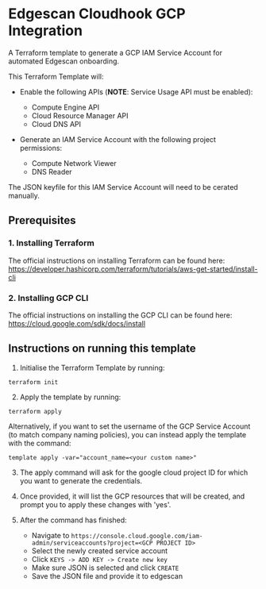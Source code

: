 
# Edgescan Cloudhook GCP Integration

A Terraform template to generate a GCP IAM Service Account for automated Edgescan onboarding.

This Terraform Template will:
- Enable the following APIs (**NOTE**: Service Usage API must be enabled):
	- Compute Engine API
	- Cloud Resource Manager API
	- Cloud DNS API

- Generate an IAM Service Account with the following project permissions:
	- Compute Network Viewer
	- DNS Reader

The JSON keyfile for this IAM Service Account will need to be cerated manually.

## Prerequisites

### 1. Installing Terraform  

The official instructions on installing Terraform can be found here: https://developer.hashicorp.com/terraform/tutorials/aws-get-started/install-cli

### 2. Installing GCP CLI

The official instructions on installing the GCP CLI can be found here: https://cloud.google.com/sdk/docs/install

## Instructions on running this template

1. Initialise the Terraform Template by running:

```
terraform init
```

2. Apply the template by running:

```
terraform apply
```

Alternatively, if you want to set the username of the GCP Service Account (to match company naming policies), you can instead apply the template with the command:

```
template apply -var="account_name=<your custom name>"
```

3. The apply command will ask for the google cloud project ID for which you want to generate the credentials.

4. Once provided, it will list the GCP resources that will be created, and prompt you to apply these changes with 'yes'.

5. After the command has finished:
	- Navigate to `https://console.cloud.google.com/iam-admin/serviceaccounts?project=<GCP PROJECT ID>`
	- Select the newly created service account
	- Click `KEYS -> ADD KEY -> Create new key`
	- Make sure JSON is selected and click `CREATE`
	- Save the JSON file and provide it to edgescan
